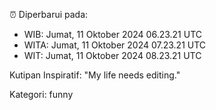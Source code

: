 ⏰ Diperbarui pada:
- WIB: Jumat, 11 Oktober 2024 06.23.21 UTC
- WITA: Jumat, 11 Oktober 2024 07.23.21 UTC
- WIT: Jumat, 11 Oktober 2024 08.23.21 UTC

Kutipan Inspiratif:
"My life needs editing."


Kategori: funny

